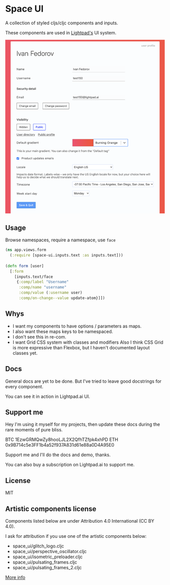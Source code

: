 # Space UI
A collection of styled cljs/cljc components and inputs.

These components are used in [Lightpad's](https://lightpad.ai) UI system.

![look and feel 1](https://github.com/spacegangster/space-ui/blob/master/resources/inputs.png?raw=true)


## Usage
Browse namespaces, require a namespace, use `face`

```clj
(ns app.views.form
  (:require [space-ui.inputs.text :as inputs.text]))

(defn form [user]
  [:form
    [inputs.text/face
     {:comp/label "Username"
      :comp/name "username"
      :comp/value (:username user)
      :comp/on-change--value update-atom}]])
```


## Whys
- I want my components to have options / parameters as maps.
- I also want these maps keys to be namespaced.
- I don't see this in re-com.
- I want Grid CSS system with classes and modifiers
Also I think CSS Grid is more expressive than Flexbox, but I haven't documented layout classes yet.


## Docs
General docs are yet to be done.
But I've tried to leave good docstrings for every component.

You can see it in action in Lightpad.ai UI.


## Support me
Hey I'm using it myself for my projects, then update these docs during the rare moments of pure bliss.

BTC 1EzwGRMQwZy8hooLJL2X2QfhTZfpk4xhPD
ETH 0x9B714c5e3FF1b4a52f937A831d61e88a0D4A95E0

Support me and I'll do the docs and demo, thanks.

You can also buy a subscription on Lightpad.ai to support me.


## License
MIT


## Artistic components license

Components listed below are under
Attribution 4.0 International (CC BY 4.0).

I ask for attribution if you use one of the artistic components below:
  - space_ui/glitch_logo.cljc
  - space_ui/perspective_oscillator.cljc
  - space_ui/isometric_preloader.cljc
  - space_ui/pulsating_frames.cljc
  - space_ui/pulsating_frames_2.cljc

[More info](https://creativecommons.org/licenses/by/4.0/)
